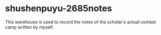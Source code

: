 # shushenpuyu-2685notes
This warehouse is used to record the notes of the scholar's actual combat camp written by myself.
